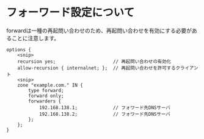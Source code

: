 # フォーワード設定について
forwardは一種の再起問い合わせのため、再起問い合わせを有効にする必要があることに注意します。
```
options {
    <snip>
    recursion yes;                     // 再起問い合わせの有効化
    allow-recursion { internalnet; };  // 再起問い合わせを許可するクライアント
    <snip>
    zone "example.com." IN {
        type forward;
        forward only;
        forwarders {
            192.168.138.1;             // フォワード先DNSサーバ
            192.168.138.2;             // フォワード先DNSサーバ
        };
    };
}
```
